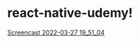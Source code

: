 # react-native-udemy!
[Screencast 2022-03-27 19_51_04](https://user-images.githubusercontent.com/88705562/160292020-62589daa-465b-4db8-868c-13b018cc9f15.gif)
